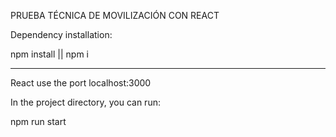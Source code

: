 PRUEBA TÉCNICA DE MOVILIZACIÓN CON REACT


Dependency installation:

npm install || npm i

--------------------------------------
React use the port localhost:3000

In the project directory, you can run:

npm run start
